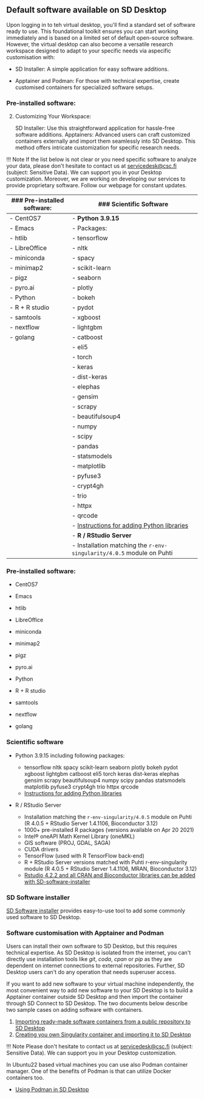 ## Default software available on SD Desktop

Upon logging in to teh virtual desktop, you'll find a standard set of software ready to use. This foundational toolkit ensures you can start working immediately and is based on  a limited set of default open-source software. However, the virtual desktop can also become a versatile research workspace designed to adapt to your specific needs via aspecific customisation with:


* SD Installer: A simple application for easy software additions.
  
* Apptainer and Podman: For those with technical expertise, create customised containers for specialized software setups.

### Pre-installed software:





2. Customizing Your Workspace:

    SD Installer: Use this straightforward application for hassle-free software additions.
    Apptainers: Advanced users can craft customized containers externally and import them seamlessly into SD Desktop. This method offers intricate customization for specific research needs.

!!! Note
    If the list below is not clear or you need specific software to analyze your data, please don't hesitate to contact us at servicedesk@csc.fi (subject: Sensitive Data). We can support you in your Desktop customization. Moreover, we are working on developing our services to provide proprietary software. Follow our webpage for constant updates. 



| ### Pre-installed software: | ### Scientific Software |
| --------------------------- | ------------------------ |
| - CentOS7                   | - **Python 3.9.15**
| - Emacs                     |   - Packages:
| - htlib                     |     - tensorflow
| - LibreOffice               |     - nltk
| - miniconda                 |     - spacy
| - minimap2                  |     - scikit-learn
| - pigz                      |     - seaborn
| - pyro.ai                   |     - plotly
| - Python                    |     - bokeh
| - R + R studio              |     - pydot
| - samtools                  |     - xgboost
| - nextflow                  |     - lightgbm
| - golang                    |     - catboost
|                             |     - eli5
|                             |     - torch
|                             |     - keras
|                             |     - dist-keras
|                             |     - elephas
|                             |     - gensim
|                             |     - scrapy
|                             |     - beautifulsoup4
|                             |     - numpy
|                             |     - scipy
|                             |     - pandas
|                             |     - statsmodels
|                             |     - matplotlib
|                             |     - pyfuse3
|                             |     - crypt4gh
|                             |     - trio
|                             |     - httpx
|                             |     - qrcode
|                             |   - [Instructions for adding Python libraries](./tutorials/sd-pythonlibs.md)
|                             | - **R / RStudio Server**
|                             |   - Installation matching the `r-env-singularity/4.0.5` module on Puhti











### Pre-installed software:


* CentOS7

* Emacs

* htlib

* LibreOffice

* miniconda

* minimap2

* pigz

* pyro.ai

* Python

* R + R studio

* samtools

* nextflow

* golang


 
### Scientific software 

   * Python 3.9.15 including following packages:
        
        * tensorflow nltk spacy scikit-learn seaborn plotly bokeh pydot xgboost lightgbm catboost eli5 torch keras dist-keras elephas gensim scrapy beautifulsoup4 numpy scipy pandas statsmodels matplotlib pyfuse3 crypt4gh trio httpx qrcode 
        * [Instructions for adding Python libraries](./tutorials/sd-pythonlibs.md)
        
   * R / RStudio Server

      * Installation matching the `r-env-singularity/4.0.5` module on Puhti (R 4.0.5 + RStudio Server 1.4.1106, Bioconductor 3.12)
      * 1000+ pre-installed R packages (versions available on Apr 20 2021)
      * Intel® oneAPI Math Kernel Library (oneMKL)
      * GIS software (PROJ, GDAL, SAGA)
      * CUDA drivers 
      * TensorFlow (used with R TensorFlow back-end)
      * R + RStudio Server versions matched with Puhti r-env-singularity module (R 4.0.5 + RStudio Server 1.4.1106, MRAN, Bioconductor 3.12) 
      * [Rstudio 4.2.2 and all CRAN and Bioconductor libraries can be added with SD-software-installer](./r-in-sd-desktop.md)

### SD Software installer

[SD Software installer](./tutorials/sd-software-installer.md) provides easy-to-use tool to add some commonly used software to SD Desktop.

### Software customisation with Apptainer and Podman

Users can install their own software to SD Desktop, but this requires technical expertise. As SD Desktop is isolated from the internet, you can't directly use installation tools like _git_, _coda_, _cpan_ or _pip_ as they are dependent on internet connections to external repositories. Further, SD Desktop users can't do any operation that needs superuser access.

If you want to add new software to your virtual machine independently, the most convenient way to add new software to your SD Desktop is to build a Apptainer container outside SD Desktop and then import the container through SD Connect to SD Desktop. The two documents below describe two sample cases on adding software with containers.

   1. [Importing ready-made software containers from a public repository to SD Desktop](./sd-desktop-singularity.md)
   2. [Creating you own Singularity container and importing it to SD Desktop](./creating_containers.md)


!!! Note
    Please don't hesitate to contact us at servicedesk@csc.fi (subject: Sensitive Data). We can support you in your Desktop customization. 

In Ubuntu22 based virtual machines you can use also Podman container manager. One of the benefits of Podman is that can utilize Docker containers too.

*   [Using Podman in SD Desktop](./tutorials/podman-in-sd-desktop.md)
